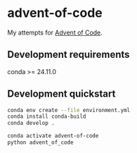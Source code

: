 # advent-of-code

My attempts for [Advent of Code](https://adventofcode.com/).


## Development requirements

conda >= 24.11.0

## Development quickstart

```bash
conda env create --file environment.yml
conda install conda-build
conda develop .

conda activate advent-of-code
python advent_of_code
```